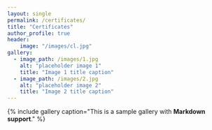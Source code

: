 ```yaml
---
layout: single
permalink: /certificates/
title: "Certificates"
author_profile: true
header: 
    image: "/images/cl.jpg"
gallery:
  - image_path: /images/1.jpg
    alt: "placeholder image 1"
    title: "Image 1 title caption"
  - image_path: /images/2.jpg
    alt: "placeholder image 2"
    title: "Image 2 title caption"
---
```

{% include gallery caption="This is a sample gallery with **Markdown support**." %}
